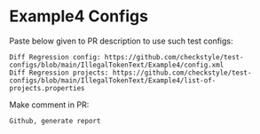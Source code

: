 # Example4 Configs
Paste below given to PR description to use such test configs:
```
Diff Regression config: https://github.com/checkstyle/test-configs/blob/main/IllegalTokenText/Example4/config.xml
Diff Regression projects: https://github.com/checkstyle/test-configs/blob/main/IllegalTokenText/Example4/list-of-projects.properties
```
Make comment in PR:
```
Github, generate report
```
